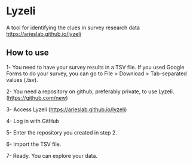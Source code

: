 # Lyzeli

A tool for identifying the clues in survey research data
https://arieslab.github.io/lyzeli

## How to use

1- You need to have your survey results in a TSV file. If you used Google Forms to do your survey, you can go to File > Download > Tab-separated values (.tsv).

2- You need a repository on github, preferably private, to use Lyzeli. (https://github.com/new)

3- Access Lyzeli (https://arieslab.github.io/lyzeli)

4- Log in with GitHub

5- Enter the repository you created in step 2.

6- Import the TSV file.

7- Ready. You can explore your data.
